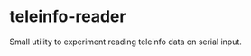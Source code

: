 teleinfo-reader
===============

Small utility to experiment reading teleinfo data on serial input.
